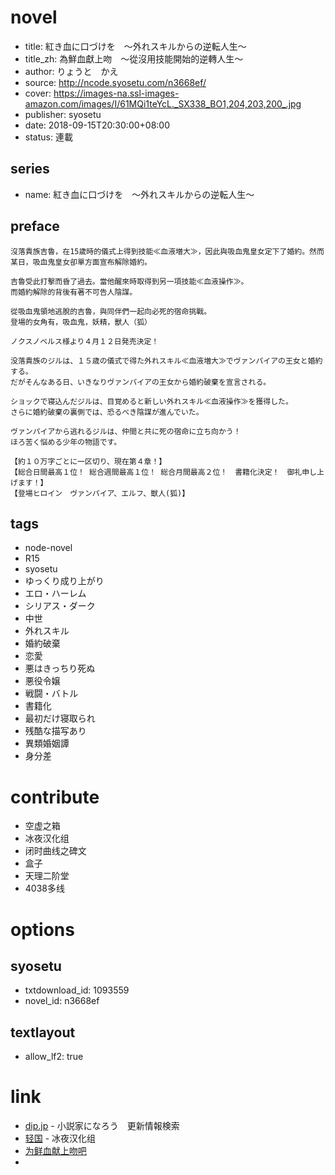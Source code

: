 # novel

- title: 紅き血に口づけを　～外れスキルからの逆転人生～
- title_zh: 為鮮血獻上吻　～從沒用技能開始的逆轉人生～
- author: りょうと　かえ
- source: http://ncode.syosetu.com/n3668ef/
- cover: https://images-na.ssl-images-amazon.com/images/I/61MQi1teYcL._SX338_BO1,204,203,200_.jpg
- publisher: syosetu
- date: 2018-09-15T20:30:00+08:00
- status: 連載

## series

- name: 紅き血に口づけを　～外れスキルからの逆転人生～

## preface


```
沒落貴族吉魯，在15歲時的儀式上得到技能≪血液増大≫，因此與吸血鬼皇女定下了婚約。然而某日，吸血鬼皇女卻單方面宣布解除婚約。

吉魯受此打擊而昏了過去。當他醒來時取得到另一項技能≪血液操作≫。
而婚約解除的背後有著不可告人陰謀。

從吸血鬼領地逃脫的吉魯，與同伴們一起向必死的宿命挑戰。
登場的女角有，吸血鬼，妖精，獸人（狐）

ノクスノベルス様より４月１２日発売決定！

没落貴族のジルは、１５歳の儀式で得た外れスキル≪血液増大≫でヴァンパイアの王女と婚約する。
だがそんなある日、いきなりヴァンパイアの王女から婚約破棄を宣言される。

ショックで寝込んだジルは、目覚めると新しい外れスキル≪血液操作≫を獲得した。
さらに婚約破棄の裏側では、恐るべき陰謀が進んでいた。

ヴァンパイアから逃れるジルは、仲間と共に死の宿命に立ち向かう！
ほろ苦く悩める少年の物語です。

【約１０万字ごとに一区切り、現在第４章！】
【総合日間最高１位！ 総合週間最高１位！ 総合月間最高２位！　書籍化決定！　御礼申し上げます！】
【登場ヒロイン　ヴァンパイア、エルフ、獣人(狐)】
```

## tags

- node-novel
- R15
- syosetu
- ゆっくり成り上がり
- エロ・ハーレム
- シリアス・ダーク
- 中世
- 外れスキル
- 婚約破棄
- 恋愛
- 悪はきっちり死ぬ
- 悪役令嬢
- 戦闘・バトル
- 書籍化
- 最初だけ寝取られ
- 残酷な描写あり
- 異類婚姻譚
- 身分差

# contribute

- 空虚之箱
- 冰夜汉化组
- 闭时曲线之碑文
- 盒子
- 天理二阶堂
- 4038多线

# options

## syosetu

- txtdownload_id: 1093559
- novel_id: n3668ef

## textlayout

- allow_lf2: true

# link

- [dip.jp](https://narou.dip.jp/search.php?text=n3668ef&novel=all&genre=all&new_genre=all&length=0&down=0&up=100) - 小説家になろう　更新情報検索
- [轻国](https://www.lightnovel.cn/thread-937695-1-1.html) - 冰夜汉化组
- [为鲜血献上吻吧](https://tieba.baidu.com/f?kw=%E4%B8%BA%E9%B2%9C%E8%A1%80%E7%8C%AE%E4%B8%8A%E5%90%BB&ie=utf-8 "为鲜血献上吻")
- 
